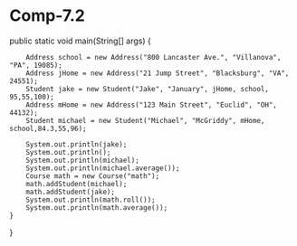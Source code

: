 # Comp-7.2

public static void main(String[] args) {
      
      
        Address school = new Address("800 Lancaster Ave.", "Villanova", "PA", 19085);
        Address jHome = new Address("21 Jump Street", "Blacksburg", "VA", 24551);
        Student jake = new Student("Jake", "January", jHome, school, 95,55,100);
        Address mHome = new Address("123 Main Street", "Euclid", "OH", 44132);
        Student michael = new Student("Michael", "McGriddy", mHome, school,84.3,55,96);

		System.out.println(jake);
		System.out.println();
		System.out.println(michael);
		System.out.println(michael.average());
		Course math = new Course("math");
		math.addStudent(michael);
		math.addStudent(jake);
		System.out.println(math.roll());
		System.out.println(math.average());
	}



}
